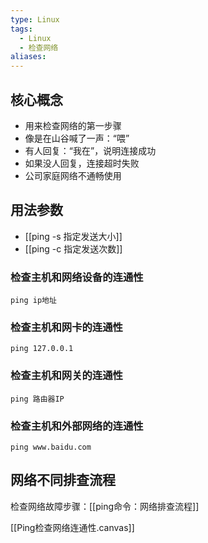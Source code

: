 ```yaml
---
type: Linux
tags:
  - Linux
  - 检查网络
aliases:
---
```

## 核心概念

- 用来检查网络的第一步骤
- 像是在山谷喊了一声：“喂”
- 有人回复：“我在”，说明连接成功
- 如果没人回复，连接超时失败
- 公司家庭网络不通畅使用

## 用法参数

- [[ping -s 指定发送大小]]
- [[ping -c 指定发送次数]]

### 检查主机和网络设备的连通性

```shell
ping ip地址
```

### 检查主机和网卡的连通性

```shell
ping 127.0.0.1
```

### 检查主机和网关的连通性

```shell
ping 路由器IP
```

### 检查主机和外部网络的连通性

```shell
ping www.baidu.com
```

## 网络不同排查流程

检查网络故障步骤：[[ping命令：网络排查流程]]


[[Ping检查网络连通性.canvas]]
